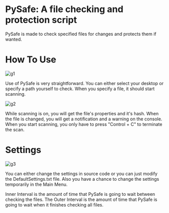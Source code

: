 # PySafe: A file checking and protection script

PySafe is made to check specified files for changes and protects them if wanted.

# How To Use

![g1](https://user-images.githubusercontent.com/101973565/174833249-394aa45e-417c-4837-b517-bfa25d129d40.png)

Use of PySafe is very straightforward. You can either select your desktop or specify a path yourself to check.
When you specify a file, it should start scanning.

![g2](https://user-images.githubusercontent.com/101973565/174833298-53556cde-a6d4-475e-b1ef-aa7b9a0d3e26.png)

While scanning is on, you will get the file's properties and it's hash. When the file is changed, you will get a notification and a warning on the console.
When you start scanning, you only have to press "Control + C" to terminate the scan.

# Settings

![g3](https://user-images.githubusercontent.com/101973565/174833328-9522defc-ac4a-4ff1-9c53-866becbe7713.png)

You can either change the settings in source code or you can just modify the DefaultSettings.txt file. Also you have a chance to change the settings temporarily in the Main Menu.

Inner Interval is the amount of time that PySafe is going to wait between checking the files.
The Outer Interval is the amount of time that PySafe is going to wait when it finishes checking all files.
